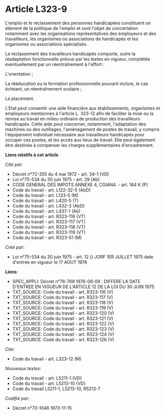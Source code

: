 # Article L323-9

L'emploi et le reclassement des personnes handicapées constituent un élément de la politique de l'emploi et sont l'objet de
concertation notamment avec les organisations représentatives des employeurs et des travailleurs, les organismes ou
associations de handicapés et les organismes ou associations spécialisés.

Le reclassement des travailleurs handicapés comporte, outre la réadaptation fonctionnelle prévue par les textes en vigueur,
complétée éventuellement par un réentraînement à l'effort :

L'orientation ;

La rééducation ou la formation professionnelle pouvant inclure, le cas échéant, un réentraînement scolaire ;

Le placement.

L'Etat peut consentir une aide financière aux établissements, organismes et employeurs mentionnés à l'article L. 323-12 afin
de faciliter la mise ou la remise au travail en milieu ordinaire de production des travailleurs handicapés. Cette aide peut
concerner, notamment, l'adaptation des machines ou des outillages, l'aménagement de postes de travail, y compris l'équipement
individuel nécessaire aux travailleurs handicapés pour occuper ces postes, et les accès aux lieux de travail. Elle peut
également être destinée à compenser les charges supplémentaires d'encadrement.

**Liens relatifs à cet article**

_Cité par_:

  - Décret n°72-355 du 4 mai 1972 - art. 34-1 (VD)
  - Loi n°75-534 du 30 juin 1975 - art. 29 (Ab)
  - CODE GENERAL DES IMPOTS ANNEXE 4, CGIAN4. - art. 164 K (P)
  - Code du travail - art. L122-32-5 (AbD)
  - Code du travail - art. L133-5 (M)
  - Code du travail - art. L420-5 (T)
  - Code du travail - art. L432-3 (AbD)
  - Code du travail - art. L437-1 (Ab)
  - Code du travail - art. R323-116 (VT)
  - Code du travail - art. R323-117 (VT)
  - Code du travail - art. R323-118 (VT)
  - Code du travail - art. R323-119 (VT)
  - Code du travail - art. R323-51 (M)

_Créé par_:

  - Loi n°75-534 du 30 juin 1975 - art. 12 () JORF 1ER JUILLET 1975 date d'entrée en vigueur le 17 AOUT 1976

**Liens**:

  - SPEC_APPLI: Décret n°76-769 1976-08-09 : DIFFERE LA DATE D'ENTREE EN VIGUEUR DE L'ARTICLE 12 DE LA LOI DU 30 JUIN 1975
  - TXT_SOURCE: Code du travail - art. R323-116 (V)
  - TXT_SOURCE: Code du travail - art. R323-117 (V)
  - TXT_SOURCE: Code du travail - art. R323-118 (V)
  - TXT_SOURCE: Code du travail - art. R323-119 (V)
  - TXT_SOURCE: Code du travail - art. R323-120 (V)
  - TXT_SOURCE: Code du travail - art. R323-121 (V)
  - TXT_SOURCE: Code du travail - art. R323-122 (V)
  - TXT_SOURCE: Code du travail - art. R323-123 (V)
  - TXT_SOURCE: Code du travail - art. R323-124 (V)
  - TXT_SOURCE: Code du travail - art. R323-126 (V)

_Cite_:

  - Code du travail - art. L323-12 (M)

_Nouveaux textes_:

  - Code du travail - art. L5211-1 (VD)
  - Code du travail - art. L5213-10 (VD)
  - Code du travail L5211-1, L5213-10, R5213-7

_Codifié par_:

  - Décret n°73-1046 1973-11-15
